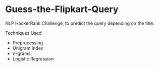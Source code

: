 # Guess-the-Flipkart-Query
NLP HackerRank Challenge, to predict the query depending on the title.

Techniques Used
- Preprocessing
- Unigram Index
- n-grams
- Logistic Regression
